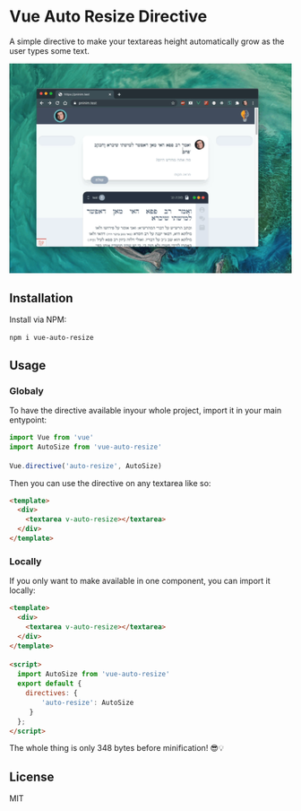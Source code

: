 # Vue Auto Resize Directive
A simple directive to make your textareas height automatically grow as the user types some text.

![demo](./demo.gif)

## Installation
Install via NPM:

`npm i vue-auto-resize`

## Usage

### Globaly

To have the directive available inyour whole project, import it in your main entypoint:

```js
import Vue from 'vue'
import AutoSize from 'vue-auto-resize'

Vue.directive('auto-resize', AutoSize)
```

Then you can use the directive on any textarea like so:
```html
<template>
  <div>
    <textarea v-auto-resize></textarea>
  </div>
</template>
```

### Locally

If you only want to make available in one component, you can import it locally:

```html
<template>
  <div>
    <textarea v-auto-resize></textarea>
  </div>
</template>

<script>
  import AutoSize from 'vue-auto-resize'
  export default {
    directives: {
        'auto-resize': AutoSize
     }
  };
</script>
```

The whole thing is only 348 bytes before minification! 😎💡

## License
MIT
